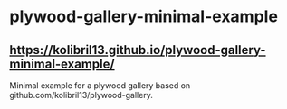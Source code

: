 # plywood-gallery-minimal-example
## https://kolibril13.github.io/plywood-gallery-minimal-example/

Minimal example for a plywood gallery based on github.com/kolibril13/plywood-gallery.